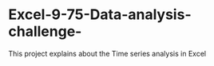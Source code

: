 # Excel-9-75-Data-analysis-challenge-
This project explains about the Time series analysis in Excel
